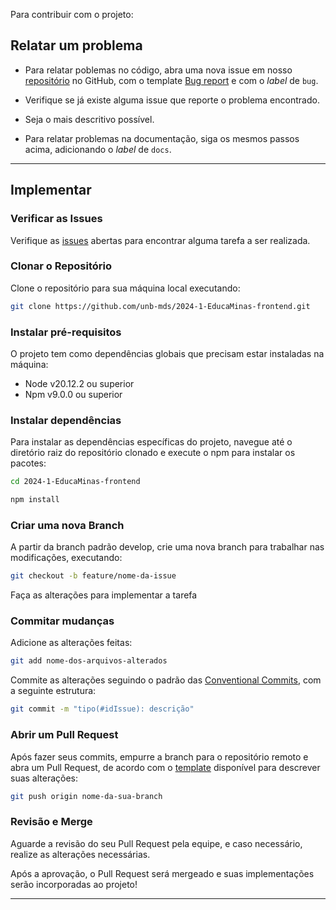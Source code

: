 Para contribuir com o projeto:

## **Relatar um problema**

- Para relatar poblemas no código, abra uma nova issue em nosso [repositório](https://github.com/unb-mds/2024-1-EducaMinas-frontend) no GitHub, com o template [Bug report](template/issuetemplate.md) e com o _label_ de `bug`.
- Verifique se já existe alguma issue que reporte o problema encontrado.
- Seja o mais descritivo possível.

- Para relatar problemas na documentação, siga os mesmos passos acima, adicionando o _label_ de `docs`.

<!--
**Propor novas funcionalidades:**

- Para propor uma melhoria ou nova funcionalidade, abra uma issue com um template especifico a ser criado ainda -->

---

## **Implementar**

### **Verificar as Issues**

Verifique as [issues](https://github.com/unb-mds/2024-1-EducaMinas-frontend/issues) abertas para encontrar alguma tarefa a ser realizada.

### **Clonar o Repositório**

Clone o repositório para sua máquina local executando:

```bash
git clone https://github.com/unb-mds/2024-1-EducaMinas-frontend.git
```

### **Instalar pré-requisitos**

O projeto tem como dependências globais que precisam estar instaladas na máquina:

- Node v20.12.2 ou superior
- Npm v9.0.0 ou superior

### **Instalar dependências**

Para instalar as dependências específicas do projeto, navegue até o diretório raiz do repositório clonado e execute o npm para instalar os pacotes:

```bash
cd 2024-1-EducaMinas-frontend
```

```bash
npm install
```

### **Criar uma nova Branch**

A partir da branch padrão develop, crie uma nova branch para trabalhar nas modificações, executando:

```bash
git checkout -b feature/nome-da-issue
```

Faça as alterações para implementar a tarefa

### **Commitar mudanças**

Adicione as alterações feitas:

```bash
git add nome-dos-arquivos-alterados
```

Commite as alterações seguindo o padrão das [Conventional Commits](https://www.conventionalcommits.org/en/v1.0.0/), com a seguinte estrutura:

```bash
git commit -m "tipo(#idIssue): descrição"
```

### **Abrir um Pull Request**

Após fazer seus commits, empurre a branch para o repositório remoto e abra um Pull Request, de acordo com o [template](template/prTemplate.md) disponível para descrever suas alterações:

```bash
git push origin nome-da-sua-branch
```

### **Revisão e Merge**

Aguarde a revisão do seu Pull Request pela equipe, e caso necessário, realize as alterações necessárias.

Após a aprovação, o Pull Request será mergeado e suas implementações serão incorporadas ao projeto!

---
